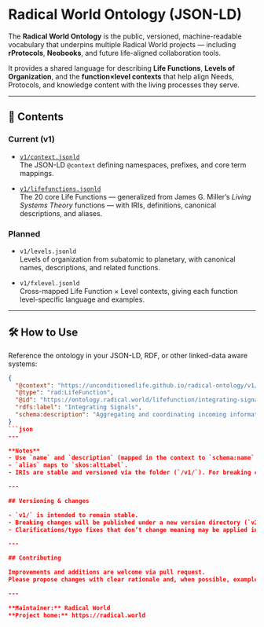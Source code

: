 # Radical World Ontology (JSON-LD)

The **Radical World Ontology** is the public, versioned, machine-readable vocabulary that underpins multiple Radical World projects — including **rProtocols**, **Neobooks**, and future life-aligned collaboration tools.

It provides a shared language for describing **Life Functions**, **Levels of Organization**, and the **function×level contexts** that help align Needs, Protocols, and knowledge content with the living processes they serve.

---

## 📂 Contents

### Current (v1)
- [`v1/context.jsonld`](https://unconditionedlife.github.io/radical-ontology/v1/context.jsonld)  
  The JSON-LD `@context` defining namespaces, prefixes, and core term mappings.
  
- [`v1/lifefunctions.jsonld`](https://unconditionedlife.github.io/radical-ontology/v1/lifefunctions.jsonld)  
  The 20 core Life Functions — generalized from James G. Miller’s *Living Systems Theory* functions — with IRIs, definitions, canonical descriptions, and aliases.

### Planned
- `v1/levels.jsonld`  
  Levels of organization from subatomic to planetary, with canonical names, descriptions, and related functions.

- `v1/fxlevel.jsonld`  
  Cross-mapped Life Function × Level contexts, giving each function level-specific language and examples.

---

## 🛠 How to Use

Reference the ontology in your JSON-LD, RDF, or other linked-data aware systems:

```json
{
  "@context": "https://unconditionedlife.github.io/radical-ontology/v1/context.jsonld",
  "@type": "rad:LifeFunction",
  "@id": "https://ontology.radical.world/lifefunction/integrating-signals",
  "rdfs:label": "Integrating Signals",
  "schema:description": "Aggregating and coordinating incoming information..."
}
```json
---

**Notes**
- Use `name` and `description` (mapped in the context to `schema:name` and `schema:description`).  
- `alias` maps to `skos:altLabel`.  
- IRIs are stable and versioned via the folder (`/v1/`). For breaking changes, publish `/v2/` rather than mutating `/v1/`.

---

## Versioning & changes

- `v1/` is intended to remain stable.  
- Breaking changes will be published under a new version directory (`v2/`, `v3/`, …).  
- Clarifications/typo fixes that don’t change meaning may be applied in place.

---

## Contributing

Improvements and additions are welcome via pull request.  
Please propose changes with clear rationale and, when possible, examples of usage across Needs/Protocols.

---

**Maintainer:** Radical World  
**Project home:** https://radical.world
